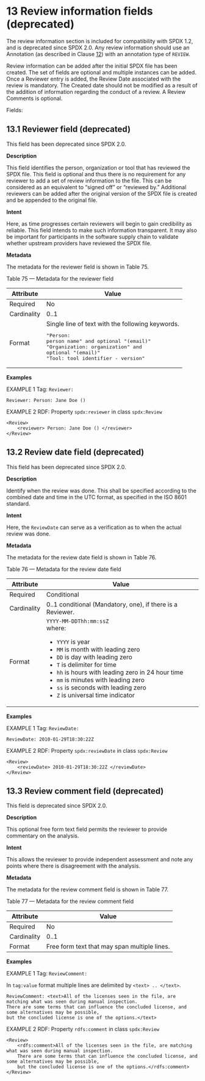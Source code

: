 # 13 Review information fields (deprecated)

The review information section is included for compatibility with SPDX 1.2, and is deprecated since SPDX 2.0. Any review information should use an Annotation (as described in Clause [12](./8-annotations.md)) with an annotation type of `REVIEW`.

Review information can be added after the initial SPDX file has been created. The set of fields are optional and multiple instances can be added. Once a Reviewer entry is added, the Review Date associated with the review is mandatory. The Created date should not be modified as a result of the addition of information regarding the conduct of a review. A Review Comments is optional.

Fields:

## 13.1 Reviewer field (deprecated) <a name="9.1"></a>

This field has been deprecated since SPDX 2.0.

**Description**

This field identifies the person, organization or tool that has reviewed the SPDX file. This field is optional and thus there is no requirement for any reviewer to add a set of review information to the file. This can be considered as an equivalent to “signed off” or “reviewed by.” Additional reviewers can be added after the original version of the SPDX file is created and be appended to the original file.

**Intent**

Here, as time progresses certain reviewers will begin to gain credibility as reliable. This field intends to make such information transparent. It may also be important for participants in the software supply chain to validate whether upstream providers have reviewed the SPDX file.

**Metadata**

The metadata for the reviewer field is shown in Table 75.

Table 75 — Metadata for the reviewer field

| Attribute | Value |
| --------- | ----- |
| Required | No |
| Cardinality | 0..1 |
| Format | Single line of text with the following keywords.<br><pre>"Person: person name" and optional "(email)"<br>"Organization: organization" and optional "(email)"<br>"Tool: tool identifier - version"</pre> |

**Examples**

EXAMPLE 1 Tag: `Reviewer:`

```text
Reviewer: Person: Jane Doe ()
```

EXAMPLE 2 RDF: Property `spdx:reviewer` in class `spdx:Review`

```text
<Review>
    <reviewer> Person: Jane Doe () </reviewer>
</Review>
```

## 13.2 Review date field (deprecated) <a name="9.2"></a>

This field has been deprecated since SPDX 2.0.

**Description**

Identify when the review was done. This shall be specified according to the combined date and time in the UTC format, as specified in the ISO 8601 standard.

**Intent**

Here, the `ReviewDate` can serve as a verification as to when the actual review was done.

**Metadata**

The metadata for the review date field is shown in Table 76.

Table 76 — Metadata for the review date field

| Attribute | Value |
| --------- | ----- |
| Required | Conditional |
| Cardinality | 0..1 conditional (Mandatory, one), if there is a Reviewer. |
| Format | `YYYY-MM-DDThh:mm:ssZ`<br>where:<br><ul><li>`YYYY` is year</li><li>`MM` is month with leading zero</li><li>`DD` is day with leading zero</li><li>`T` is delimiter for time</li><li>`hh` is hours with leading zero in 24 hour time</li><li>`mm` is minutes with leading zero</li><li>`ss` is seconds with leading zero</li><li>`Z` is universal time indicator</li></ul> |

**Examples**

EXAMPLE 1 Tag: `ReviewDate:`

```text
ReviewDate: 2010-01-29T18:30:22Z
```

EXAMPLE 2 RDF: Property `spdx:reviewDate` in class `spdx:Review`

```text
<Review>
    <reviewDate> 2010-01-29T18:30:22Z </reviewDate>
</Review>
```

## 13.3 Review comment field (deprecated) <a name="9.3"></a>

This field is deprecated since SPDX 2.0.

**Description**

This optional free form text field permits the reviewer to provide commentary on the analysis.

**Intent**

This allows the reviewer to provide independent assessment and note any points where there is disagreement with the analysis.

**Metadata**

The metadata for the review comment field is shown in Table 77.

Table 77 — Metadata for the review comment field

| Attribute | Value |
| --------- | ----- |
| Required | No |
| Cardinality | 0..1 |
| Format | Free form text that may span multiple lines. |

**Examples**

EXAMPLE 1 Tag: `ReviewComment:`

In `tag:value` format multiple lines are delimited by `<text> .. </text>`.

```text
ReviewComment: <text>All of the licenses seen in the file, are matching what was seen during manual inspection.
There are some terms that can influence the concluded license, and some alternatives may be possible,
but the concluded license is one of the options.</text>
```

EXAMPLE 2 RDF: Property `rdfs:comment` in class `spdx:Review`

```text
<Review>
    <rdfs:comment>All of the licenses seen in the file, are matching what was seen during manual inspection.
    There are some terms that can influence the concluded license, and some alternatives may be possible,
    but the concluded license is one of the options.</rdfs:comment>
</Review>
```
